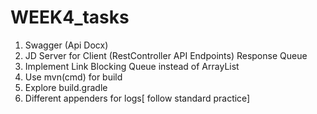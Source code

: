 # WEEK4_tasks

1. Swagger (Api Docx)
2. JD Server for Client (RestController API Endpoints)
	Response Queue
3. Implement Link Blocking Queue instead of ArrayList
4. Use mvn(cmd) for build 
5. Explore build.gradle 
6. Different appenders for logs[ follow standard practice]

